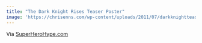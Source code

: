 ```yaml
---
title: "The Dark Knight Rises Teaser Poster"
image: 'https://chrisenns.com/wp-content/uploads/2011/07/darkknightteaserpostersmall.jpg'
---
```

<p>Via <a href="http://www.superherohype.com/news/articles/167817-the-teaser-poster-for-the-dark-knight-rises" title="" target="">SuperHeroHype.com</a></p>

